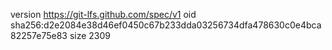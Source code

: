 version https://git-lfs.github.com/spec/v1
oid sha256:d2e2084e38d46ef0450c67b233dda03256734dfa478630c0e4bca82257e75e83
size 2309
